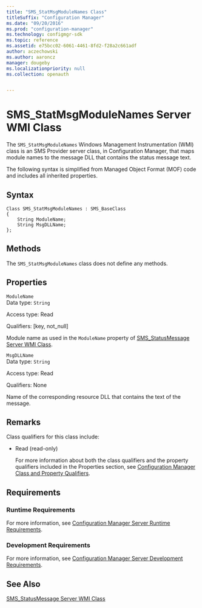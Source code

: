 ```yaml
---
title: "SMS_StatMsgModuleNames Class"
titleSuffix: "Configuration Manager"
ms.date: "09/20/2016"
ms.prod: "configuration-manager"
ms.technology: configmgr-sdk
ms.topic: reference
ms.assetid: e75bcc02-6061-4461-8fd2-f28a2c661adf
author: aczechowski
ms.author: aaroncz
manager: dougeby
ms.localizationpriority: null
ms.collection: openauth


---
```

# SMS_StatMsgModuleNames Server WMI Class
The `SMS_StatMsgModuleNames` Windows Management Instrumentation (WMI) class is an SMS Provider server class, in Configuration Manager, that maps module names to the message DLL that contains the status message text.  

 The following syntax is simplified from Managed Object Format (MOF) code and includes all inherited properties.  

## Syntax  

```  
Class SMS_StatMsgModuleNames : SMS_BaseClass  
{  
    String ModuleName;  
    String MsgDLLName;  
};  
```  

## Methods  
 The `SMS_StatMsgModuleNames` class does not define any methods.  

## Properties  
 `ModuleName`  
 Data type: `String`  

 Access type: Read  

 Qualifiers: [key, not_null]  

 Module name as used in the `ModuleName` property of [SMS_StatusMessage Server WMI Class](../../../../../develop/reference/core/servers/manage/sms_statusmessage-server-wmi-class.md).  

 `MsgDLLName`  
 Data type: `String`  

 Access type: Read  

 Qualifiers: None  

 Name of the corresponding resource DLL that contains the text of the message.  

## Remarks  
 Class qualifiers for this class include:  

- Read (read-only)  

  For more information about both the class qualifiers and the property qualifiers included in the Properties section, see [Configuration Manager Class and Property Qualifiers](../../../../../develop/reference/misc/class-and-property-qualifiers.md).  

## Requirements  

### Runtime Requirements  
 For more information, see [Configuration Manager Server Runtime Requirements](../../../../../develop/core/reqs/server-runtime-requirements.md).  

### Development Requirements  
 For more information, see [Configuration Manager Server Development Requirements](../../../../../develop/core/reqs/server-development-requirements.md).  

## See Also  
 [SMS_StatusMessage Server WMI Class](../../../../../develop/reference/core/servers/manage/sms_statusmessage-server-wmi-class.md)
